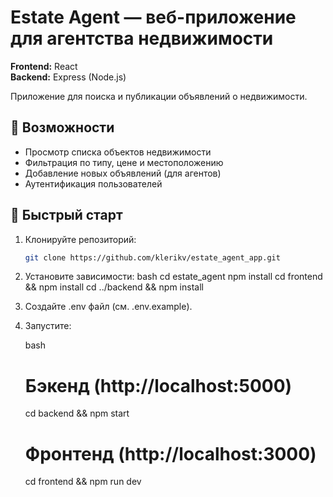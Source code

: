 # Estate Agent — веб-приложение для агентства недвижимости

**Frontend:** React  
**Backend:** Express (Node.js)  

Приложение для поиска и публикации объявлений о недвижимости.  

## 📌 Возможности  
- Просмотр списка объектов недвижимости  
- Фильтрация по типу, цене и местоположению  
- Добавление новых объявлений (для агентов)  
- Аутентификация пользователей 

## 🚀 Быстрый старт

1. Клонируйте репозиторий:
   ```bash
   git clone https://github.com/klerikv/estate_agent_app.git

2. Установите зависимости:
    bash
    cd estate_agent
    npm install
    cd frontend && npm install
    cd ../backend && npm install

3. Создайте .env файл (см. .env.example).

4. Запустите:

    bash
    # Бэкенд (http://localhost:5000)
    cd backend && npm start

    # Фронтенд (http://localhost:3000)
    cd frontend && npm run dev

